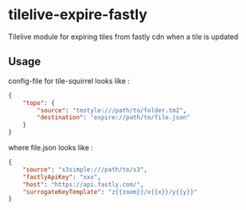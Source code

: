 # tilelive-expire-fastly
Tilelive module for expiring tiles from fastly cdn when a tile is updated

## Usage

config-file for tile-squirrel looks like : 

```json 
{
 	"topo": {
    	"source": "tmstyle:///path/to/folder.tm2",
    	"destination": "expire://path/to/file.json"
	} 
}

```

where file.json looks like : 

```json 
{
	"source": "s3simple:///path/to/s3",
	"fastlyApiKey": "xxx",
	"host": "https://api.fastly.com/",
	"surrogateKeyTemplate": "z{{zoom}}/x{{x}}/y{{y}}"
}

```
